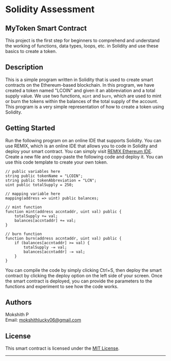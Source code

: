 # Solidity Assessment

## MyToken Smart Contract

This project is the first step for beginners to comprehend and understand the working of functions, data types, loops, etc. in Solidity and use these basics to create a token.

## Description

This is a simple program written in Solidity that is used to create smart contracts on the Ethereum-based blockchain. In this program, we have created a token named "LCOIN" and given it an abbreviation and a total supply value. We use two functions, `mint` and `burn`, which are used to mint or burn the tokens within the balances of the total supply of the account. This program is a very simple representation of how to create a token using Solidity.

## Getting Started

Run the following program on an online IDE that supports Solidity. You can use REMIX, which is an online IDE that allows you to code in Solidity and deploy your smart contract. You can simply visit [REMIX Ethereum IDE](https://remix.ethereum.org/). Create a new file and copy-paste the following code and deploy it. You can use this code template to create your own token.

```solidity
// public variables here
string public tokenName = "LCOIN";
string public tokenAbbreviation = "LCN";
uint public totalSupply = 250;

// mapping variable here
mapping(address => uint) public balances;

// mint function
function mint(address accntaddr, uint val) public {
    totalSupply += val;
    balances[accntaddr] += val;
}

// burn function
function burn(address accntaddr, uint val) public {
    if (balances[accntaddr] >= val) {
        totalSupply -= val;
        balances[accntaddr] -= val;
    }
}
```

You can compile the code by simply clicking Ctrl+S, then deploy the smart contract by clicking the deploy option on the left side of your screen. Once the smart contract is deployed, you can provide the parameters to the functions and experiment to see how the code works.

## Authors

Mokshith P  
Email: mokshithlucky06@gmail.com

## License

This smart contract is licensed under the [MIT License](LICENSE).

---
